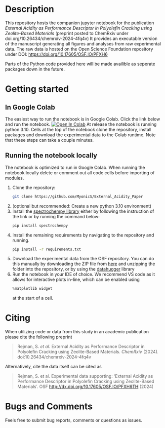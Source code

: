 # Description
This repository hosts the companion jupyter notebook for the publication *External Acidity as Performance Descriptor in Polyolefin Cracking using Zeolite-Based Materials* (preprint posted to ChemRxiv under doi.org/10.26434/chemrxiv-2024-4fq4v)
It provides an executable version of the manuscript generating all figures and analyses from raw experimental data.
The raw data is hosted on the Open Science Foundation repository under DOI: https://doi.org/10.17605/OSF.IO/PFXH6

Parts of the Python code provided here will be made availible as seperate packages down in the future.

# Getting started
## In Google Colab
The easiest way to run the notebook is in Google Colab.
Click the link below and run the notebook.
<a href="https://colab.research.google.com/github/MyonicS/External_Acidity_Paper/blob/main/Manuscript_Acidity.ipynb" target="_parent"><img src="https://colab.research.google.com/assets/colab-badge.svg" alt="Open In Colab"/></a>
At release the notebook is running python 3.10. 
Cells at the top of the notebook clone the repository, install packages and download the experimental data to the Colab runtime. Note that these steps can take a couple minutes.  

## Running the notebook locally
The notebook is optimized to run in Google Colab. When running the notebook locally delete or comment out all code cells before importing of modules. 
1. Clone the repository:
   ```sh
   git clone https://github.com/MyonicS/External_Acidity_Paper
   ```
2. (optional but recommended: Create a new python 3.10 environment)
3. Install the [spectrochempy library](https://www.spectrochempy.fr/latest/gettingstarted/install/install_win.html) either by following the instruction of the link or by running the command below:
   ```sh
   pip install spectrochempy
   ```
4. Install the remaining requirements by navigating to the repository and running.
   ```sh
   pip install -r requirements.txt
   ```
1. Download the experimental data from the OSF repository.
   You can do this manually by downloading the ZIP file from [here](https://osf.io/pfxh6/) and unzipping the folder into the repository, or by using the [datahugger](https://github.com/J535D165/datahugger) library
6. Run the notebook in your IDE of choice. We recommend VS code as it allows for interactive plots in-line, which can be enabled using 
   ```python
   %matplotlib widget
   ```
	at the start of a cell.
	
# Citing

When utilizing code or data from this study in an academic publication please cite the following preprint
> Rejman, S. _et al._ External Acidity as Performance Descriptor in Polyolefin Cracking using Zeolite-Based Materials. _ChemRxiv_ (2024). doi:10.26434/chemrxiv-2024-4fq4v

Alternatively, cite the data itself can be cited as 
> Rejman, S. et al. Experimental data supporting: ‘External Acidity as Performance Descriptor in Polyolefin Cracking using Zeolite-Based Materials’. OSF http://dx.doi.org/10.17605/OSF.IO/PFXH6TH (2024)


# Bugs and Comments
Feels free to submit bug reports, comments or questions as issues.

